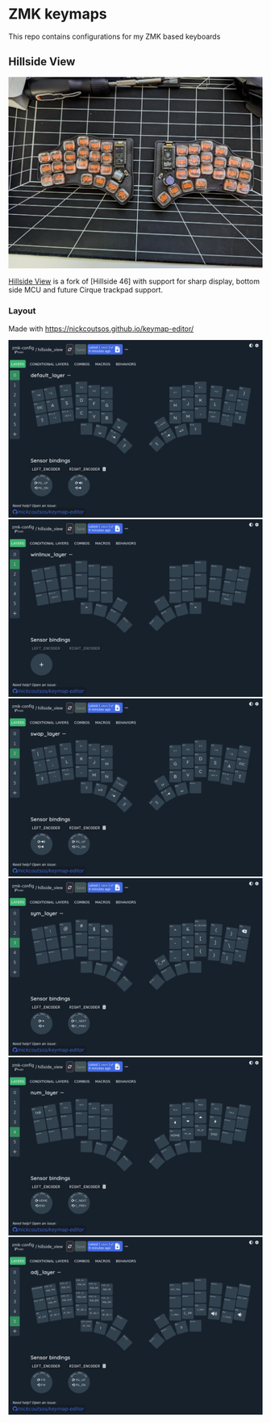 ZMK keymaps
===========

This repo contains configurations for my ZMK based keyboards


## Hillside View

![Hillside View](./assets/hsv.webp)

[Hillside View](https://github.com/wannabecoffeenerd/HillSideView/) is a fork of [Hillside 46] with support for sharp display, bottom side MCU and future Cirque trackpad support.

### Layout

Made with https://nickcoutsos.github.io/keymap-editor/

![layer0](./assets/layer0.png)
![layer1](./assets/layer1.png)
![layer2](./assets/layer2.png)
![layer3](./assets/layer3.png)
![layer4](./assets/layer4.png)
![layer5](./assets/layer5.png)
